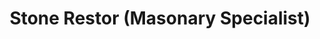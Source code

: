 ---
title: "Stone Restor (Masonary Specialist)"
url: /edinburgh/stone-restor-masonary-specialist/
shop: trade
---